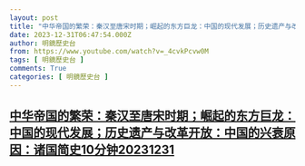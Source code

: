 ```yaml
---
layout: post
title: "中华帝国的繁荣：秦汉至唐宋时期；崛起的东方巨龙：中国的现代发展；历史遗产与改革开放：中国的兴衰原因：诸国简史10分钟20231231"
date: 2023-12-31T06:47:54.000Z
author: 明鏡歷史台
from: https://www.youtube.com/watch?v=_4cvkPcvw0M
tags: [ 明鏡歷史台 ]
comments: True
categories: [ 明鏡歷史台 ]
---
```

<!--1704005274000-->
[中华帝国的繁荣：秦汉至唐宋时期；崛起的东方巨龙：中国的现代发展；历史遗产与改革开放：中国的兴衰原因：诸国简史10分钟20231231](https://www.youtube.com/watch?v=_4cvkPcvw0M)
------

<div>

</div>
